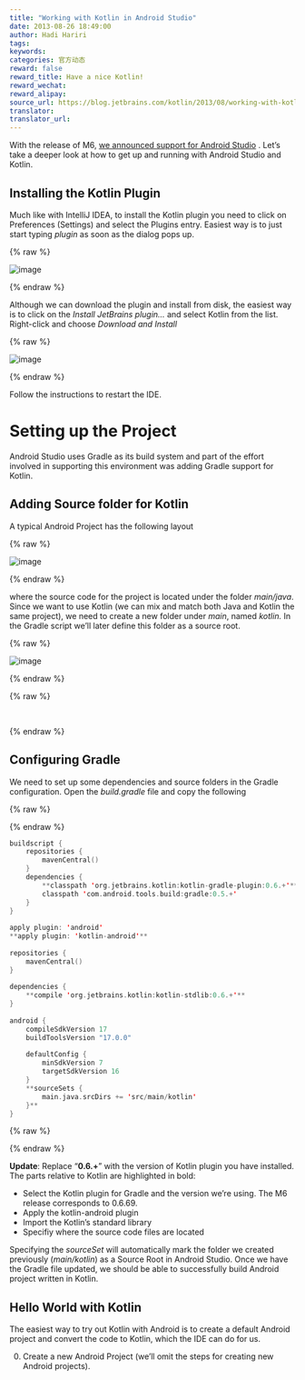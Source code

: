 ```yaml
---
title: "Working with Kotlin in Android Studio"
date: 2013-08-26 18:49:00
author: Hadi Hariri
tags:
keywords:
categories: 官方动态
reward: false
reward_title: Have a nice Kotlin!
reward_wechat:
reward_alipay:
source_url: https://blog.jetbrains.com/kotlin/2013/08/working-with-kotlin-in-android-studio/
translator:
translator_url:
---
```


With the release of M6, [we announced support for Android Studio](http://blog.jetbrains.com/kotlin/?p=1155) . Let’s take a deeper look at how to get up and running with Android Studio and Kotlin.<span id="more-1234"></span>
## Installing the Kotlin Plugin

Much like with IntelliJ IDEA, to install the Kotlin plugin you need to click on Preferences (Settings) and select the Plugins entry. Easiest way is to just start typing <em>plugin </em>as soon as the dialog pops up.

{% raw %}
<p><img alt="image" border="0" data-recalc-dims="1" src="https://i0.wp.com/blog.jetbrains.com/kotlin/files/2013/08/image5.png?resize=640%2C441&amp;ssl=1" style="padding-top: 0px;padding-left: 0px;padding-right: 0px;border-width: 0px"/></p>
{% endraw %}

Although we can download the plugin and install from disk, the easiest way is to click on the <em>Install JetBrains plugin… </em>and select Kotlin from the list. Right-click and choose <em>Download and Install</em>

{% raw %}
<p><img alt="image" border="0" data-recalc-dims="1" src="https://i0.wp.com/blog.jetbrains.com/kotlin/files/2013/08/image6.png?resize=640%2C524&amp;ssl=1" style="padding-top: 0px;padding-left: 0px;padding-right: 0px;border-width: 0px"/></p>
{% endraw %}

Follow the instructions to restart the IDE.
# Setting up the Project

Android Studio uses Gradle as its build system and part of the effort involved in supporting this environment was adding Gradle support for Kotlin.
## Adding Source folder for Kotlin

A typical Android Project has the following layout

{% raw %}
<p><img alt="image" border="0" data-recalc-dims="1" src="https://i1.wp.com/blog.jetbrains.com/kotlin/files/2013/08/image7.png?resize=476%2C480&amp;ssl=1" style="padding-top: 0px;padding-left: 0px;margin: 0px;padding-right: 0px;border-width: 0px"/></p>
{% endraw %}

where the source code for the project is located under the folder<em> main/java</em>. Since we want to use Kotlin (we can mix and match both Java and Kotlin the same project), we need to create a new folder under <em>main</em>, named <em>kotlin. </em>In the Gradle script we’ll later define this folder as a source root.

{% raw %}
<p><img alt="image" border="0" data-recalc-dims="1" src="https://i1.wp.com/blog.jetbrains.com/kotlin/files/2013/08/image8.png?resize=279%2C170&amp;ssl=1" style="padding-top: 0px;padding-left: 0px;padding-right: 0px;border-width: 0px"/></p>
{% endraw %}


{% raw %}
<p> </p>
{% endraw %}

## Configuring Gradle

We need to set up some dependencies and source folders in the Gradle configuration. Open the <em>build.gradle</em> file and copy the following

{% raw %}
<p></p>
{% endraw %}

```kotlin
buildscript {
    repositories {
        mavenCentral()
    }
    dependencies {
        **classpath 'org.jetbrains.kotlin:kotlin-gradle-plugin:0.6.+'**
        classpath 'com.android.tools.build:gradle:0.5.+'
    }
}
 
apply plugin: 'android'
**apply plugin: 'kotlin-android'**
 
repositories {
    mavenCentral()
}
 
dependencies {
    **compile 'org.jetbrains.kotlin:kotlin-stdlib:0.6.+'**
}
 
android {
    compileSdkVersion 17
    buildToolsVersion "17.0.0"
 
    defaultConfig {
        minSdkVersion 7
        targetSdkVersion 16
    }
    **sourceSets {
        main.java.srcDirs += 'src/main/kotlin'
    }**
}
```

{% raw %}
<p></p>
{% endraw %}

**Update**: Replace “**0.6.+**” with the version of Kotlin plugin you have installed.
The parts relative to Kotlin are highlighted in bold:

* Select the Kotlin plugin for Gradle and the version we’re using. The M6 release corresponds to 0.6.69.
* Apply the kotlin-android plugin
* Import the Kotlin’s standard library
* Specifiy where the source code files are located

Specifying the <em>sourceSet </em>will automatically mark the folder we created previously (<em>main/kotlin</em>) as a Source Root in Android Studio.
Once we have the Gradle file updated, we should be able to successfully build Android project written in Kotlin.
## Hello World with Kotlin

The easiest way to try out Kotlin with Android is to create a default Android project and convert the code to Kotlin, which the IDE can do for us.

0. Create a new Android Project (we’ll omit the steps for creating new Android projects).

